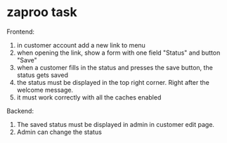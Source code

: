 # zaproo task

Frontend: 
1) in customer account add a new link to menu 
2) when opening the link, show a form with one field "Status" and button "Save" 
3) when a customer fills in the status and presses the save button, the status gets saved 
4) the status must be displayed in the top right corner. Right after the welcome message. 
5) it must work correctly with all the caches enabled 

Backend: 
1) The saved status must be displayed in admin in customer edit page. 
2) Admin can change the status
